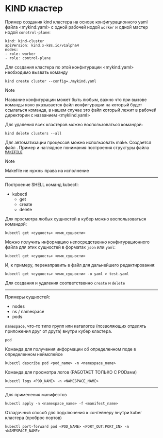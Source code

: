 # KIND кластер


Пример создания kind кластера на основе конфигурационного yaml файла <mykind.yaml> с одной рабочей нодой `worker` и одной мастер нодой `conotrol-plane`:

```shell
kind: kind-cluster
apiVersion: kind.x-k8s.io/v1alpha4
nodes:
- role: worker
- role: control-plane

```
Для создания кластера по этой конфигурации <mykind.yaml> необходимо вызвать команду

```shell
kind create cluster --config=./mykind.yaml
```
> [!NOTE]
> Название конфигурации может быть любым, важно что при вызове команды явно указывается файл конфигурации на который будет ссылаться команда, в нашем случае это файл который лежит в рабочей директории с названием <myklind.yaml>

Для удаления всех кластеров можно воспользоваться командой:
```shell
kind delete clusters --all
```

Для автоматизации процессов можно использовать make. Создается файл <Makefile>.
Пример и наглядное понимания построения структуры файла [`MAKEFILE`](https://github.com/Limewax163/k8s/blob/main/Makefile.md)

> [!NOTE]
> Makefile не нужны права на исполнение
---

Построение SHELL команд kubectl:
* kubectl
  - get
  - create
  - delete

Для просмотра любых сущностей в кубер можно воспользоваться командой:

```shell
kubectl get <сущность> <имя_сущности>
```
Можно получить информацию непосредственно конфигурационного файла для этих сущностей в форматах `json` или `yaml`:

```shell
kubectl get <сущность> <имя_сущности>
```
И, к примеру, перенаправить в файл для дальнейшего редактирования:

```shell
kubectl get <сущность> <имя_сущности> -o yaml > test.yaml
```
Для создания и удаления соответственно `create` и `delete`

---
Примеры сущностей:
* nodes
* ns / namespace
* pods


`namespace`, что-то типо групп или каталогов (позволяющих отделять приложения друг от друга) внутри кубер кластера.

`pod`

Команда для получения информации об определенном поде в определенном неймспейсе
```shell
kubectl describe pod <pod_name> -n <namespace_name>
```
Команда для просмотра логов (РАБОТАЕТ ТОЛЬКО С PODами)

```shell
kubectl logs <POD_NAME> -n <NAMESPACE_NAME>
```

---
Для применения манифестов
```shell
kubectl apply -n <namespace_name> -f <manifest_name>
```



Отладочный способ для подключения к контейнеру внутри kuber кластера (проброс портов)

```shell
kubectl port-forward pod <POD_NAME> <PORT_OUT:PORT_IN> -n <NAMESPACE_NAME>
```
